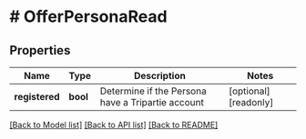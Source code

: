 # # OfferPersonaRead

## Properties

Name | Type | Description | Notes
------------ | ------------- | ------------- | -------------
**registered** | **bool** | Determine if the Persona have a Tripartie account | [optional] [readonly]

[[Back to Model list]](../../README.md#models) [[Back to API list]](../../README.md#endpoints) [[Back to README]](../../README.md)
